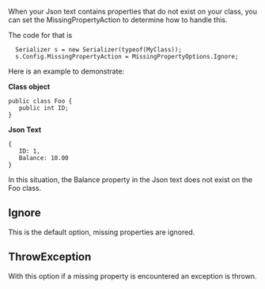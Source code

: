 When your Json text contains properties that do not exist on your class, you can set the MissingPropertyAction to determine how to handle this.

The code for that is
```
  Serializer s = new Serializer(typeof(MyClass));
  s.Config.MissingPropertyAction = MissingPropertyOptions.Ignore;
```

Here is an example to demonstrate:

**Class object**
```
public class Foo {
   public int ID;
}
```
**Json Text**
```
{
   ID: 1,
   Balance: 10.00
}
```

In this situation, the Balance property in the Json text does not exist on the Foo class.

## Ignore ##

This is the default option, missing properties are ignored.

## ThrowException ##

With this option if a missing property is encountered an exception is thrown.